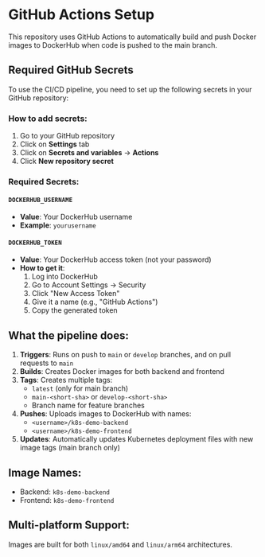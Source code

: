 # GitHub Actions Setup

This repository uses GitHub Actions to automatically build and push Docker images to DockerHub when code is pushed to the main branch.

## Required GitHub Secrets

To use the CI/CD pipeline, you need to set up the following secrets in your GitHub repository:

### How to add secrets:

1. Go to your GitHub repository
2. Click on **Settings** tab
3. Click on **Secrets and variables** → **Actions**
4. Click **New repository secret**

### Required Secrets:

#### `DOCKERHUB_USERNAME`

- **Value**: Your DockerHub username
- **Example**: `yourusername`

#### `DOCKERHUB_TOKEN`

- **Value**: Your DockerHub access token (not your password)
- **How to get it**:
  1. Log into DockerHub
  2. Go to Account Settings → Security
  3. Click "New Access Token"
  4. Give it a name (e.g., "GitHub Actions")
  5. Copy the generated token

## What the pipeline does:

1. **Triggers**: Runs on push to `main` or `develop` branches, and on pull requests to `main`
2. **Builds**: Creates Docker images for both backend and frontend
3. **Tags**: Creates multiple tags:
   - `latest` (only for main branch)
   - `main-<short-sha>` or `develop-<short-sha>`
   - Branch name for feature branches
4. **Pushes**: Uploads images to DockerHub with names:
   - `<username>/k8s-demo-backend`
   - `<username>/k8s-demo-frontend`
5. **Updates**: Automatically updates Kubernetes deployment files with new image tags (main branch only)

## Image Names:

- Backend: `k8s-demo-backend`
- Frontend: `k8s-demo-frontend`

## Multi-platform Support:

Images are built for both `linux/amd64` and `linux/arm64` architectures.
